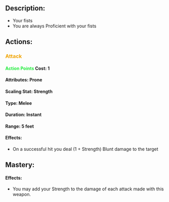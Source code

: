 ## Description:
- Your fists
- You are always Proficient with your fists
## Actions:
### <span style="font-weight:bold;color:rgb(240, 164, 0)">Attack</span>
#### <span style="font-weight:bold;color:rgb(33, 235, 60)">Action Points</span> Cost: 1
#### Attributes: Prone
#### Scaling Stat: Strength
#### Type: Melee
#### Duration: Instant
#### Range: 5 feet
#### Effects:
- On a successful hit you deal (1 + Strength) Blunt damage to the target
## Mastery:
#### Effects:
- You may add your Strength to the damage of each attack made with this weapon. 